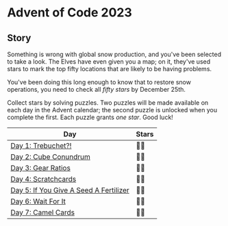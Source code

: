 # Advent of Code 2023

## Story

Something is wrong with global snow production, and you've been selected to take a look. The Elves have even given you a map; on it, they've used stars to mark the top fifty locations that are likely to be having problems.

You've been doing this long enough to know that to restore snow operations, you need to check all _fifty stars_ by December 25th.

Collect stars by solving puzzles. Two puzzles will be made available on each day in the Advent calendar; the second puzzle is unlocked when you complete the first. Each puzzle grants _one star_. Good luck!

| Day                                                   | Stars |
| ----------------------------------------------------- | ----- |
| [Day 1: Trebuchet?!](./src/day01)                     | 🌟🌟  |
| [Day 2: Cube Conundrum](./src/day02)                  | 🌟🌟  |
| [Day 3: Gear Ratios](./src/day03)                     | 🌟🌟  |
| [Day 4: Scratchcards](./src/day04)                    | 🌟🌟  |
| [Day 5: If You Give A Seed A Fertilizer](./src/day05) | 🌟🌟  |
| [Day 6: Wait For It](./src/day06)                     | 🌟🌟  |
| [Day 7: Camel Cards](./src/day07)                     | 🌟🌟  |
